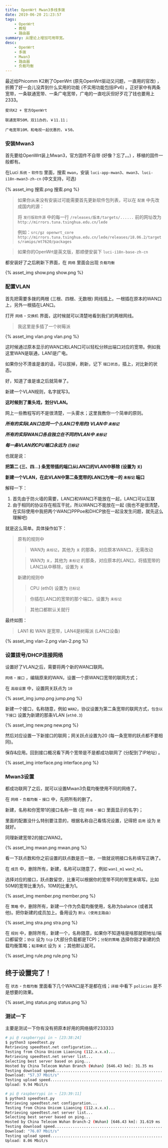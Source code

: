 ```yaml
---
title: OpenWrt Mwan3多线多拨
date: 2019-06-20 21:23:57
tags:
    - OpenWrt
    - 教程
    - 路由器
summary: 从理论上增加可用带宽。
desc: 
    - OpenWrt
    - 多拨
    - Mwan3
    - 路由器
    - 负载均衡
---
```


最近给Phicomm K2刷了OpenWrt (原先OpenWrt驱动又问题，一直用的官改) ，折腾了好一会儿没弄到什么实用的功能 (不实用功能包括IPv6) 。正好家中有两条宽带，一条联通宽带、一条广电宽带，广电的一直吃灰但好歹花了钱也要用上2333。

```
斐讯K2 + 官方OpenWrt

联通宽带50M，双11办的，￥11.11；

广电宽带10M，和电视一起优惠的，￥50。
```

### 安装Mwan3
首先要给OpenWrt装上Mwan3，官方固件不自带 (好像？忘了。。) ，移植的固件一般都有。

在Luci `系统` - `软件包` 里面，搜索 `mwan`，安装 `luci-app-mwan3`、`mwan3`、`luci-i18n-mwan3-zh-cn` (中文支持，可选) 

{% asset_img 搜索.png 搜索.png %}

> 如果你从来没有安装过可能需要首先更新软件包列表，可以在 `配置` 中先改成国内的源：
>  
> 将 `发行版软件源` 中的每一行 `/releases/版本/targets/......` 前的网址改为 `http://mirrors.tuna.tsinghua.edu.cn/lede` 
>
> 例如：`src/gz openwrt_core http://mirrors.tuna.tsinghua.edu.cn/lede/releases/18.06.2/targets/ramips/mt7620/packages`

> 如果你的OpenWrt是英文版，那顺便安装下 `luci-i18n-base-zh-cn`

都安装好了之后刷新下界面，在 `网络` 里面会出现 `负载均衡`

{% asset_img show.png show.png %}

### 配置VLAN

首先把需要多拨的两根 (三根、四根、无数根) 网线插上。一根插在原本的WAN口上，另外一根插在LAN口。

打开 `网络` - `交换机` 界面，这时候就可以清楚地看到我们的两根网线。

> 我这里是多插了一个树莓派

{% asset_img vlan.png vlan.png %}

这时候通过原本显示的WAN口和LAN口可以轻松分辨出端口对应的宽带。例如我这里WAN是联通，LAN1是广电。

如果你分不清谁是谁的话，可以拔掉，刷新，记下 `端口状态`，插上，对比新的状态。

好，知道了谁是谁之后就简单了。

新建一个VLAN规则，名字就写3。

**这时候到了重头戏，划分VLAN。**

网上一些教程写的不是很清楚，一头雾水；这里我教你一个简单的原则。

***所有的实际LAN口在同一个 (LAN口专用的) VLAN中 `未标记`***

***所有的实际WAN口各自独立在不同的VLAN中 `未标记`***

***每一条VLAN的CPU端口永远为 `已标记`***

也就是说：

**把第二 (三、四...) 条宽带插的端口从LAN口的VLAN中移除 (设置为 `关`)**

**新建一个VLAN，在此VLAN中第二条宽带的LAN口为唯一的 `未标记` 端口**

解释一下：

1. 首先由于防火墙的需要，LAN口和WAN口不能放在一起，LAN口可以互联
2. 由于相同的协议存在相互干扰，所以WAN口不能放在一起 (我也不是很清楚，在实际使用中我把两个WAN口PPPoe和DHCP放在一起没发生问题，就先这么理解吧) 


就是这么简单。具体操作如下：

> 原有的规则中
>> WAN为 `未标记`，其他为 `关` 的那条，对应原本WAN口，无需改动
>
>> WAN为 `关`，其他为 `未标记` 的那条，对应原本的LAN口，将插宽带的LAN口从中移除，设置为 `关`
>
> 新建的规则中
>> CPU (eth0) 设置为 `已标记`
> 
>> 你插在LAN口的宽带的那个端口，设置为 `未标记`
>
>> 其他口都默认关就行

最终如图：

> LAN1 和 WAN 是宽带，LAN4是树莓派 (LAN口设备) 

{% asset_img vlan-2.png vlan-2.png %}

### 设置拨号/DHCP连接网络

设置好了VLAN之后，需要将两个新的WAN口联网。

`网络` - `接口` ，编辑原来的WAN，设置一个原WAN口宽带的联网方式；

在 `高级设置` 中，设置网关跃点为 `10`

{% asset_img jump.png jump.png %}

新建一个接口，名称随意，例如 `WAN2`，协议设置为第二条宽带的联网方式，`包含以下接口` 设置为新建的那条VLAN (`eth0.3`) 

{% asset_img new.png new.png %}

然后对应设置一下新接口的联网；网关跃点设置为20 (每一条宽带的跃点都不要相同)。

保存&应用。回到接口概况看下两个宽带是不是都成功联网了 (分配到了IP地址) 。

{% asset_img interface.png interface.png %}

### Mwan3设置

都成功联网了之后，就可以设置Mwan3负载均衡使用不同的网络了。

在 `网络` - `负载均衡` - `接口` 中，先把所有的删了。

新建，名称和你宽带1的接口名称一致 (在 `网络` - `接口` 里面显示的名字)；

里面的配置没什么特别要注意的，根据名称自己看情况设置，记得把 `启用` 设为 `是` 就好。

同理新建宽带2的接口WAN2。

{% asset_img mwan.png mwan.png %}

看一下跃点数和你之前设置的跃点数是否一致，一致就说明接口名称填写正确了。

在 `成员` 中，删除所有，新建，名称可以随意了，例如 `wan1_m1` `wan2_m1`。

选择对应的接口，跃点数留空，比重可以根据你的宽带不同的带宽来填写。比如50M的宽带比重为5，10M的比重为1。

{% asset_img member.png member.png %}

在 `策略` 中，删除所有，新建一个作为负载均衡使用，名称为balance (或者其他)。把你新建的成员加上。备用设为 `默认 (使用主路由)`

{% asset_img stra.png stra.png %}

在 `规则` 中，删除所有，新建一个，名称随意，如果你不知道啥是啥那就把地址/端口都留空；`协议` 设为 `tcp` (大部分负载都是TCP)；`分配的策略` 选择你刚才新建的负载均衡策略；`粘滞模式` 设为 `关` ；其他默认就可。

{% asset_img rule.png rule.png %}

## 终于设置完了！

在 `状态` - `负载均衡` 里面看下几个WAN口是不是都在线；`详细` 中看下 `policies` 是不是想要的效果。

{% asset_img status.png status.png %}

### 测试一下

主要是测试一下你有没有把原本好用的网络搞坏233333

```bash
# pi @ raspberrypi in ~ [23:38:24] 
$ python3 speedtest.py
Retrieving speedtest.net configuration...
Testing from China Unicom Liaoning (112.x.x.x)...
Retrieving speedtest.net server list...
Selecting best server based on ping...
Hosted by China Telecom Wuhan Branch (Wuhan) [646.43 km]: 31.35 ms
Testing download speed................................................................................
Download: "57.37 Mbit/s"
Testing upload speed......................................................................................................
Upload: 9.94 Mbit/s

# pi @ raspberrypi in ~ [23:39:11] 
$ python3 speedtest.py
Retrieving speedtest.net configuration...
Testing from China Unicom Liaoning (112.x.x.x)...
Retrieving speedtest.net server list...
Selecting best server based on ping...
Hosted by China Telecom Wuhan Branch-2 (Wuhan) [646.43 km]: 31.619 ms
Testing download speed................................................................................
Download: "76.07 Mbit/s"
Testing upload speed......................................................................................................
Upload: 8.06 Mbit/s
```